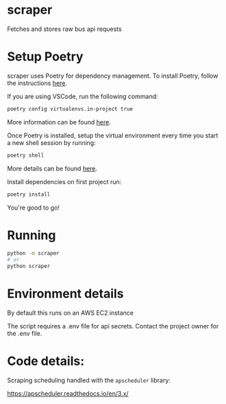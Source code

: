 # scraper

Fetches and stores raw bus api requests

# Setup Poetry

scraper uses Poetry for dependency management. To install Poetry, follow the instructions [here](https://python-poetry.org/docs/#installation).

If you are using VSCode, run the following command:

```bash
poetry config virtualenvs.in-project true
```

More information can be found [here](https://stackoverflow.com/questions/59882884/vscode-doesnt-show-poetry-virtualenvs-in-select-interpreter-option).

Once Poetry is installed, setup the virtual environment every time you start a new shell session by running:

```bash
poetry shell
```

More details can be found [here](https://python-poetry.org/docs/basic-usage/#activating-the-virtual-environment).

Install dependencies on first project run:

```bash
poetry install
```

You're good to go!

# Running

```bash
python -m scraper
# or
python scraper
```

# Environment details

By default this runs on an AWS EC2 instance

The script requires a .env file for api secrets. Contact the project owner for the .env file.

# Code details:

Scraping scheduling handled with the `apscheduler` library:

https://apscheduler.readthedocs.io/en/3.x/
